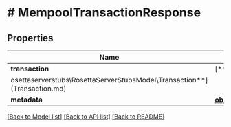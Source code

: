 # # MempoolTransactionResponse

## Properties

Name | Type | Description | Notes
------------ | ------------- | ------------- | -------------
**transaction** | [**\melmccannosettaserverstubs\RosettaServerStubsModel\Transaction**](Transaction.md) |  | 
**metadata** | [**object**](.md) |  | [optional] 

[[Back to Model list]](../../README.md#documentation-for-models) [[Back to API list]](../../README.md#documentation-for-api-endpoints) [[Back to README]](../../README.md)


